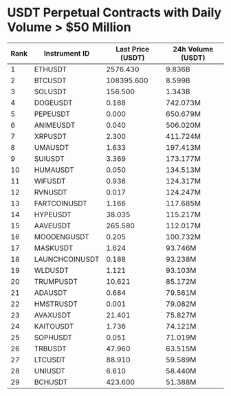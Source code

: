 # USDT Perpetual Contracts with Daily Volume > $50 Million

| Rank | Instrument ID | Last Price (USDT) | 24h Volume (USDT) |
|------|---------------|-------------------|-------------------|
| 1 | ETHUSDT | 2576.430 | 9.836B |
| 2 | BTCUSDT | 108395.600 | 8.599B |
| 3 | SOLUSDT | 156.500 | 1.343B |
| 4 | DOGEUSDT | 0.188 | 742.073M |
| 5 | PEPEUSDT | 0.000 | 650.679M |
| 6 | ANIMEUSDT | 0.040 | 506.020M |
| 7 | XRPUSDT | 2.300 | 411.724M |
| 8 | UMAUSDT | 1.633 | 197.413M |
| 9 | SUIUSDT | 3.369 | 173.177M |
| 10 | HUMAUSDT | 0.050 | 134.513M |
| 11 | WIFUSDT | 0.936 | 124.317M |
| 12 | RVNUSDT | 0.017 | 124.247M |
| 13 | FARTCOINUSDT | 1.166 | 117.685M |
| 14 | HYPEUSDT | 38.035 | 115.217M |
| 15 | AAVEUSDT | 265.580 | 112.017M |
| 16 | MOODENGUSDT | 0.205 | 100.732M |
| 17 | MASKUSDT | 1.624 | 93.746M |
| 18 | LAUNCHCOINUSDT | 0.188 | 93.238M |
| 19 | WLDUSDT | 1.121 | 93.103M |
| 20 | TRUMPUSDT | 10.621 | 85.172M |
| 21 | ADAUSDT | 0.684 | 79.561M |
| 22 | HMSTRUSDT | 0.001 | 79.082M |
| 23 | AVAXUSDT | 21.401 | 75.827M |
| 24 | KAITOUSDT | 1.736 | 74.121M |
| 25 | SOPHUSDT | 0.051 | 71.019M |
| 26 | TRBUSDT | 47.960 | 63.515M |
| 27 | LTCUSDT | 88.910 | 59.589M |
| 28 | UNIUSDT | 6.610 | 58.440M |
| 29 | BCHUSDT | 423.600 | 51.388M |
